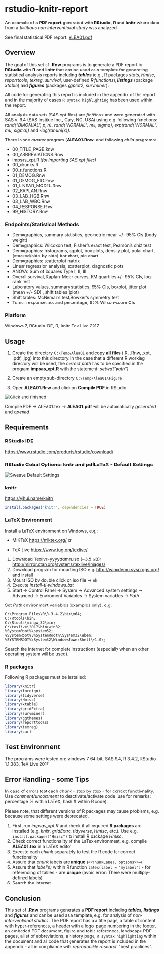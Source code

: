 
<!-- README.Rmd markdown file generates README.md -->
rstudio-knitr-report
====================

An example of a **PDF report** generated with **RStudio**, **R** and **knitr** where data from a *fictitious non-interventional study* was analyzed.

See final statistical PDF report: [ALEA01.pdf](ALEA01.pdf)

Overview
--------

The goal of this set of **.Rnw** programs is to generate a PDF report in **RStudio** with **R** and **knitr** that can be used as a template for generating statistical analysis reports including ***tables*** (e.g., R packages *stats*, *Hmisc*, *reporttools*, *texreg*, *survival*, user-defined *R functions*), ***listings*** (package *xtable*) and ***figures*** (packages *ggplot2*, *survminer*).

All code for generating this report is included in the appendix of the report and in the majority of cases `R syntax highlighting` has been used within the report.

All analysis data sets (SAS xpt files) are *fictitious* and were generated with SAS v. 9.4 (SAS Institue Inc., Cary, NC, USA) using e.g. following functions: *rand("BINOMIAL", p, n)*, *rand("NORMAL", mu, sigma)*, *exp(rand("NORMAL", mu, sigma))* and *-log(ranuni(x))*.

There is one *master* program (**ALEA01.Rnw**) and following *child* programs:

-   00\_TITLE\_PAGE.Rnw
-   00\_ABBREVIATIONS.Rnw
-   impsas\_xpt.R *(for importing SAS xpt files)*
-   00\_chunks.R
-   00\_r\_functions.R
-   01\_DEMOG.Rnw
-   01\_DEMOG\_FIG.Rnw
-   01\_LINEAR\_MODEL.Rnw
-   02\_KAPLAN.Rnw
-   03\_LAB\_HGB.Rnw
-   03\_LAB\_WBC.Rnw
-   04\_RESPONSE.Rnw
-   99\_HISTORY.Rnw

### Endpoints/Statistical Methods

-   Demographics, summary statistics, geometric mean +/- 95% CIs (body weight)
-   Demographics: Wilcoxon test, Fisher’s exact test, Pearson’s chi2 test
-   Demographics: histograms, qqplot, box plots, density plot, polar chart, (stacked/side-by-side) bar chart, pie chart
-   Demographics: scatterplot matrix
-   Linear regression analysis, scatterplot, diagnostic plots
-   ANOVA: Sum of Squares Type I, II, III
-   Overall survival, Kaplan-Meier curves, KM quartiles +/- 95% CIs, log-rank test
-   Laboratory values, summary statistics, 95% CIs, boxplot, jitter plot (mean +/- SD) , shift tables (plot)
-   Shift tables: McNemar’s test/Bowker’s symmetry test
-   Tumor response: no. and percentage, 95% Wilson-score CIs

### Platform

Windows 7, RStudio IDE, R, knitr, Tex Live 2017

Usage
-----

1.  Create the directory `C:\Temp\Alea01` and copy **all files** (.R, .Rnw, .xpt, .pdf, .jpg) into this directory. In the case that a different R working directory will be used, the *correct path* has to be specified in the program **impsas\_xpt.R** with the statement: *setwd("path")*

2.  Create an empty sub-directory `C:\Temp\Alea01\Figure`

3.  Open **ALEA01.Rnw** and click on **Compile PDF** in RStudio

![*Click and finished*](Click_PDF.PNG)

Compile PDF -&gt; ALEA01.tex -&gt; **ALEA01.pdf** will be automatically *generated* and *opened*

Requirements
------------

### RStudio IDE

<https://www.rstudio.com/products/rstudio/download/>

### RStudio Gobal Options: knitr and pdfLaTeX - Default Settings

![Sweave Default Settings](Knitr_Option.PNG)

### knitr

<https://yihui.name/knitr/>

``` r
install.packages("knitr", dependencies = TRUE)
```

### LaTeX Environment

Install a LaTeX environment on Windows, e.g,:

-   MiKTeX <https://miktex.org/> or

-   TeX Live <https://www.tug.org/texlive/>

1.  Download Texlive-yyyyddmm.iso (~3.5 GB): <http://mirror.ctan.org/systems/texlive/Images/>
2.  Download program for mounting ISO e.g. <http://wincdemu.sysprogs.org/> and install
3.  Mount ISO by double click on iso file -&gt; ok
4.  Execute *install-tl-windows.bat*
5.  Start → Control Panel → System → Advanced system settings → Advanced → Enviroment Variables → System variables → *Path*

Set *Path* environment variables (examples only), e.g.

    C:\Program Files\R\R-3.4.2\bin\x64;
    C:\Rtools\bin;
    C:\Rtools\mingw_32\bin;
    C:\texlive\2017\bin\win32;
    %SystemRoot%\system32;
    %SystemRoot%;%SystemRoot%\System32\Wbem;
    %SYSTEMROOT%\System32\WindowsPowerShell\v1.0\;

Search the internet for complete instructions (especially when an other operating system will be used).

### R packages

Following R packages must be installed:

``` r
library(knitr)
library(foreign)
library(tidyverse)
library(Hmisc)
library(xtable)
library(gridExtra)
library(survminer)
library(ggthemes)
library(reporttools)
library(texreg)
library(car)
```

Test Environment
----------------

The programs were tested on: windows 7 64-bit, SAS 9.4, R 3.4.2, RStudio 1.1.383, TeX Live 2017

Error Handling - some Tips
--------------------------

In case of errors test each *chunk* - step by step - for correct functionality. Use *comment/uncomment* to deactivate/activate code (use for remarks: percentage % within LaTeX, hash \# within R code).

Please note, that different versions of R packages may cause problems, e.g. because some settings were deprecated.

1.  First, run *impsas\_xpt.R* and check if all required **R packages** are installed (e.g. *knitr*, *gridExtra*, *tidyverse*, *Hmisc*, etc.). Use e.g. `install.packages("Hmisc")` to install R package *Hmisc*.
2.  Check correct functionality of the LaTex environment, e.g. compile **ALEA01.tex** in a LaTeX editor
3.  Execute each *chunk* separately to test the R code for correct functionality
4.  Assure that *chunk* labels are **unique** (`<<ChunkLabel, options>>=`)
5.  Assure that *label(s)* within R function `latex(label = "mylabel")` - for referencing of tables - are **unique** (avoid error: There were multiply-defined labels)
6.  Search the internet

Conclusion
----------

This set of **.Rnw** programs generates a **PDF report** including ***tables***, ***listings*** and ***figures*** and can be used as a template, e.g. for analysis of *non-interventional studies*. The PDF report has a a title page, a table of content with hyper-references, a header with a logo, page numbering in the footer, an embeded PDF document, figure and table references, landscape PDF pages, a list of abbreviations, a history page, `R syntax highlighting` within the document and all code that generates the report is included in the appendix - all in compliance with *reproducible research* "best practices".
